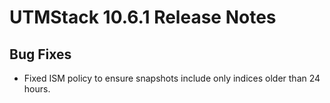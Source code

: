 # UTMStack 10.6.1 Release Notes
## Bug Fixes
- Fixed ISM policy to ensure snapshots include only indices older than 24 hours.
